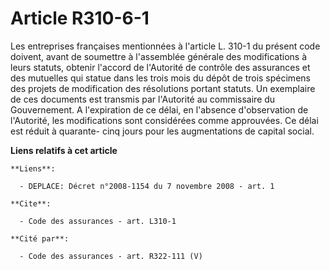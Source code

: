 # Article R310-6-1

Les entreprises françaises mentionnées à l'article L. 310-1 du présent code doivent, avant de soumettre à l'assemblée
générale des modifications à leurs statuts, obtenir l'accord de l'Autorité de contrôle des assurances et des mutuelles qui
statue dans les trois mois du dépôt de trois spécimens des projets de modification des résolutions portant statuts. Un
exemplaire de ces documents est transmis par l'Autorité au commissaire du Gouvernement. A l'expiration de ce délai, en
l'absence d'observation de l'Autorité, les modifications sont considérées comme approuvées. Ce délai est réduit à quarante-
cinq jours pour les augmentations de capital social.

**Liens relatifs à cet article**

	**Liens**:

	  - DEPLACE: Décret n°2008-1154 du 7 novembre 2008 - art. 1

	**Cite**:

	  - Code des assurances - art. L310-1

	**Cité par**:

	  - Code des assurances - art. R322-111 (V)
